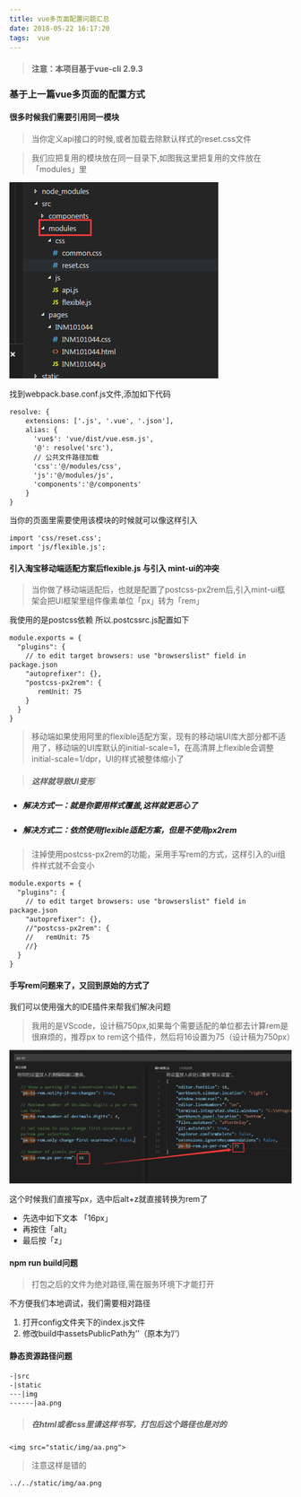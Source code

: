 ```yaml
---
title: vue多页面配置问题汇总
date: 2018-05-22 16:17:20
tags:  vue
---
```


> #### 注意：本项目基于vue-cli 2.9.3

### 基于上一篇vue多页面的配置方式

#### 很多时候我们需要引用同一模块

> 当你定义api接口的时候,或者加载去除默认样式的reset.css文件

> 我们应把复用的模块放在同一目录下,如图我这里把复用的文件放在「modules」里

![](https://raw.githubusercontent.com/slTrust/note/master/img/vuenote_202_01.png)

找到webpack.base.conf.js文件,添加如下代码

```
resolve: {
    extensions: ['.js', '.vue', '.json'],
    alias: {
      'vue$': 'vue/dist/vue.esm.js',
      '@': resolve('src'),
      // 公共文件路径加载
      'css':'@/modules/css',
      'js':'@/modules/js',
      'components':'@/components'
    }
}
```

当你的页面里需要使用该模块的时候就可以像这样引入

```
import 'css/reset.css';
import 'js/flexible.js';
```

#### 引入淘宝移动端适配方案后flexible.js 与引入 mint-ui的冲突

> 当你做了移动端适配后，也就是配置了postcss-px2rem后,引入mint-ui框架会把UI框架里组件像素单位「px」转为「rem」


我使用的是postcss依赖  所以.postcssrc.js配置如下

```
module.exports = {
  "plugins": {
    // to edit target browsers: use "browserslist" field in package.json
    "autoprefixer": {},
    "postcss-px2rem": {
       remUnit: 75
    }
  }
}
```

> 移动端如果使用阿里的flexible适配方案，现有的移动端UI库大部分都不适用了，移动端的UI库默认的initial-scale=1，在高清屏上flexible会调整initial-scale=1/dpr，UI的样式被整体缩小了

> ##### 这样就导致UI变形

- ##### 解决方式一：就是你要用样式覆盖,这样就更恶心了

- ##### 解决方式二：依然使用flexible适配方案，但是不使用px2rem

> 注掉使用postcss-px2rem的功能，采用手写rem的方式，这样引入的ui组件样式就不会变小

```
module.exports = {
  "plugins": {
    // to edit target browsers: use "browserslist" field in package.json
    "autoprefixer": {},
    //"postcss-px2rem": {
    //   remUnit: 75
    //}
  }
}
```

#### 手写rem问题来了，又回到原始的方式了

我们可以使用强大的IDE插件来帮我们解决问题

> 我用的是VScode，设计稿750px,如果每个需要适配的单位都去计算rem是很麻烦的，推荐px to rem这个插件，然后将16设置为75（设计稿为750px）

![](https://raw.githubusercontent.com/slTrust/note/master/img/vuenote_202_02.png)

这个时候我们直接写px，选中后alt+z就直接转换为rem了

- 先选中如下文本 「16px」
- 再按住「alt」
- 最后按「z」

#### npm run build问题

> 打包之后的文件为绝对路径,需在服务环境下才能打开

不方便我们本地调试，我们需要相对路径

1. 打开config文件夹下的index.js文件
2. 修改build中assetsPublicPath为’’（原本为’/‘）

#### 静态资源路径问题

```
-|src
-|static
---|img
------|aa.png
```

> ##### 在html或者css里请这样书写，打包后这个路径也是对的

```
<img src="static/img/aa.png">
```

> 注意这样是错的

```
../../static/img/aa.png
```
